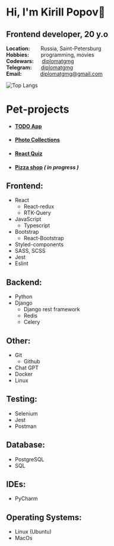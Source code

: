 # Hi, I'm Kirill Popov👋

## Frontend developer, 20 y.o

**Location:** &ensp;&ensp;&ensp; Russia, Saint-Petersburg  
**Hobbies:** &ensp;&ensp;&ensp;&ensp;programming, movies  
**Codewars:** &ensp; &ensp;[diplomatgmg](https://www.codewars.com/users/diplomatgmg)  
**Telegram:** &ensp;&ensp;&ensp;[diplomatgmg](https://t.me/diplomatgmg)  
**Email:** &ensp;&ensp;&ensp;&ensp;&ensp;&ensp; diplomatgmg@gmail.com

![Top Langs](https://github-readme-stats.vercel.app/api/top-langs/?username=diplomatgmg&layout=compact)

# Pet-projects
- #### [TODO App](https://github.com/diplomatgmg/todo-list)
- #### [Photo Collections](https://github.com/diplomatgmg/react-photos)
- #### [React Quiz](https://github.com/diplomatgmg/react-quiz)
- #### [Pizza shop](https://react-pizza-chi-eight.vercel.app/) <i>( in progress )</i>


## Frontend:
- React
  - React-redux
  - RTK-Query
- JavaScript
  - Typescript
- Bootstrap
  - React-Bootstrap
- Styled-components
- SASS, SCSS
- Jest
- Eslint

## Backend:
- Python
- Django
  - Django rest framework
  - Redis
  - Celery

## Other:
- Git
  - Github
- Chat GPT
- Docker
- Linux

## Testing:
- Selenium
- Jest
- Postman

## Database:
- PostgreSQL
- SQL

## IDEs:
- PyCharm

## Operating Systems:
- Linux (Ubuntu)
- MacOs
